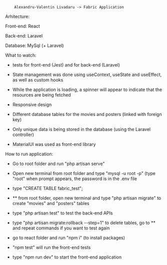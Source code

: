         Alexandru-Valentin Livadaru -> Fabric Application

Arhitecture:

Front-end: React

Back-end: Laravel

Database: MySql (+ Laravel)

What to watch:

-   tests for front-end (Jest) and for back-end (Laravel)

-   State management was done using useContext, useState and useEffect,
    as well as custom hooks

-   While the application is loading, a spinner will appear to indicate
    that the resources are being fetched

-   Responsive design

-   Different database tables for the movies and posters (linked with foreign key)

-   Only unique data is being stored in the database (using the Laravel controller)

-   MaterialUI was used as front-end library

How to run application:

-   Go to root folder and run "php artisan serve"

-   Open new terminal from root folder and type "mysql -u root -p" (type "root" when prompt appears,
    the password is in the .env file

-   type "CREATE TABLE fabric_test";

-   \*\* from root folder, open new terminal and type "php artisan migrate" to create "movies" and "posters" tables

-   type "php artisan test" to test the back-end APIs

-   type "php artisan migrate:rollback --step=1" to delete tables, go to \*\* and repeat
    commands if you want to test again

-   go to react folder and run "npm i" (to install packages)

-   "npm test" will run the front-end tests

-   type "npm run dev" to start the front-end application
